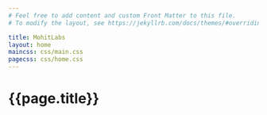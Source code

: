 ```yaml
---
# Feel free to add content and custom Front Matter to this file.
# To modify the layout, see https://jekyllrb.com/docs/themes/#overriding-theme-defaults

title: MohitLabs
layout: home
maincss: css/main.css
pagecss: css/home.css
---
```


# {{page.title}}